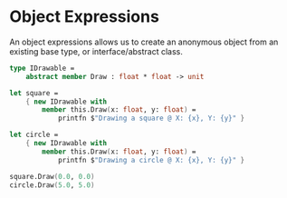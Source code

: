 # Object Expressions

An object expressions allows us to create an anonymous object from an existing base type, or interface/abstract class.

```fsharp
type IDrawable =
    abstract member Draw : float * float -> unit 

let square =
    { new IDrawable with
        member this.Draw(x: float, y: float) =
            printfn $"Drawing a square @ X: {x}, Y: {y}" }

let circle =
    { new IDrawable with
        member this.Draw(x: float, y: float) =
            printfn $"Drawing a circle @ X: {x}, Y: {y}" }

square.Draw(0.0, 0.0)
circle.Draw(5.0, 5.0)
```